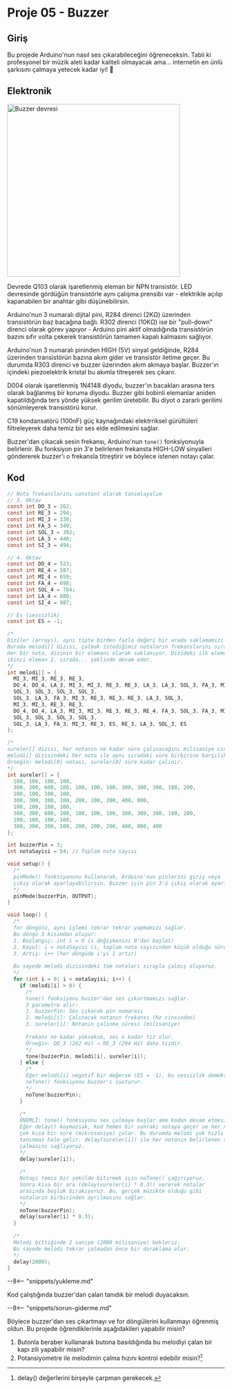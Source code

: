# Proje 05 - Buzzer

## Giriş

Bu projede Arduino'nun nasıl ses çıkarabileceğini öğreneceksin. Tabii ki profesyonel bir müzik aleti kadar kaliteli olmayacak ama... internetin en ünlü şarkısını çalmaya yetecek kadar iyi! 🎵

## Elektronik

<img src="../images/buzzer.svg" alt="Buzzer devresi" style="height: 400px;">

Devrede Q103 olarak işaretlenmiş eleman bir NPN transistör. LED devresinde gördüğün transistörle aynı çalışma prensibi var - elektrikle açılıp kapanabilen bir anahtar gibi düşünebilirsin. 

Arduino'nun 3 numaralı dijital pini, R284 direnci (2KΩ) üzerinden transistörün baz bacağına bağlı. R302 direnci (10KΩ) ise bir "pull-down" direnci olarak görev yapıyor - Arduino pini aktif olmadığında transistörün bazını sıfır volta çekerek transistörün tamamen kapalı kalmasını sağlıyor.

Arduino'nun 3 numaralı pininden HIGH (5V) sinyal geldiğinde, R284 üzerinden transistörün bazına akım gider ve transistör iletime geçer. Bu durumda R303 direnci ve buzzer üzerinden akım akmaya başlar. Buzzer'ın içindeki piezoelektrik kristal bu akımla titreşerek ses çıkarır.

D004 olarak işaretlenmiş 1N4148 diyodu, buzzer'ın bacakları arasına ters olarak bağlanmış bir koruma diyodu. Buzzer gibi bobinli elemanlar aniden kapatıldığında ters yönde yüksek gerilim üretebilir. Bu diyot o zararlı gerilimi sönümleyerek transistörü korur.

C19 kondansatörü (100nF) güç kaynağındaki elektrriksel gürültüleri filtreleyerek daha temiz bir ses elde edilmesini sağlar.

Buzzer'dan çıkacak sesin frekansı, Arduino'nun `tone()` fonksiyonuyla belirlenir. Bu fonksiyon pin 3'e belirlenen frekansta HIGH-LOW sinyalleri göndererek buzzer'ı o frekansla titreştirir ve böylece istenen notayı çalar.

## Kod

``` c
// Nota frekanslarını constant olarak tanımlayalım
// 3. Oktav
const int DO_3 = 262;
const int RE_3 = 294;
const int MI_3 = 330;
const int FA_3 = 349;
const int SOL_3 = 392;
const int LA_3 = 440;
const int SI_3 = 494;

// 4. Oktav
const int DO_4 = 523;
const int RE_4 = 587;
const int MI_4 = 659;
const int FA_4 = 698;
const int SOL_4 = 784;
const int LA_4 = 880;
const int SI_4 = 987;

// Es (sessizlik)
const int ES = -1;

/*
Diziler (arrays), aynı tipte birden fazla değeri bir arada saklamamızı sağlar.
Burada melodi[] dizisi, çalmak istediğimiz notaların frekanslarını sırayla tutuyor.
Her bir nota, dizinin bir elemanı olarak saklanıyor. Dizideki ilk eleman 0. sırada,
ikinci eleman 1. sırada... şeklinde devam eder.
*/
int melodi[] = {
  MI_3, MI_3, RE_3, RE_3,
  DO_4, DO_4, LA_3, MI_3, MI_3, RE_3, RE_3, LA_3, LA_3, SOL_3, FA_3, MI_3,
  SOL_3, SOL_3, SOL_3, SOL_3,
  SOL_3, LA_3, FA_3, MI_3, RE_3, RE_3, RE_3, LA_3, SOL_3,
  MI_3, MI_3, RE_3, RE_3,
  DO_4, DO_4, LA_3, MI_3, MI_3, RE_3, RE_3, RE_4, FA_3, SOL_3, FA_3, MI_3,
  SOL_3, SOL_3, SOL_3, SOL_3,
  SOL_3, LA_3, FA_3, MI_3, RE_3, ES, RE_3, LA_3, SOL_3, ES
};

/*
sureler[] dizisi, her notanın ne kadar süre çalınacağını milisaniye cinsinden tutuyor.
melodi[] dizisindeki her nota ile aynı sıradaki süre birbirine karşılık gelir.
Örneğin: melodi[0] notası, sureler[0] süre kadar çalınır.
*/
int sureler[] = {
  100, 100, 100, 100,
  300, 300, 600, 100, 100, 100, 100, 300, 300, 300, 100, 200,
  100, 100, 100, 100,
  300, 300, 300, 100, 200, 200, 200, 400, 800,
  100, 100, 100, 100,
  300, 300, 600, 100, 100, 100, 100, 300, 300, 300, 100, 200,
  100, 100, 100, 100,
  300, 300, 300, 100, 200, 200, 200, 400, 800, 400
};

int buzzerPin = 3;
int notaSayisi = 54; // Toplam nota sayısı

void setup() {
  /*
  pinMode() fonksiyonunu kullanarak, Arduino'nun pinlerini giriş veya 
  çıkış olarak ayarlayabilirsin. Buzzer için pin 3'ü çıkış olarak ayarlıyoruz.
  */
  pinMode(buzzerPin, OUTPUT);
}

void loop() {
  /*
  for döngüsü, aynı işlemi tekrar tekrar yapmamızı sağlar.
  Bu döngü 3 kısımdan oluşur:
  1. Başlangıç: int i = 0 (i değişkenini 0'dan başlat)
  2. Koşul: i < notaSayisi (i, toplam nota sayısından küçük olduğu sürece devam et)
  3. Artış: i++ (her döngüde i'yi 1 artır)
  
  Bu sayede melodi dizisindeki tüm notaları sırayla çalmış oluyoruz.
  */
  for (int i = 0; i < notaSayisi; i++) {
    if (melodi[i] > 0) {
      /*
      tone() fonksiyonu buzzer'dan ses çıkartmamızı sağlar.
      3 parametre alır:
      1. buzzerPin: Ses çıkacak pin numarası
      2. melodi[i]: Çalınacak notanın frekansı (Hz cinsinden)
      3. sureler[i]: Notanın çalınma süresi (milisaniye)
      
      Frekans ne kadar yüksekse, ses o kadar tiz olur.
      Örneğin: DO_3 (262 Hz) → RE_3 (294 Hz) daha tizdir.
      */
      tone(buzzerPin, melodi[i], sureler[i]);
    } else {
      /*
      Eğer melodi[i] negatif bir değerse (ES = -1), bu sessizlik demektir.
      noTone() fonksiyonu buzzer'ı susturur.
      */
      noTone(buzzerPin);
    }
    
    /*
    ÖNEMLİ: tone() fonksiyonu ses çalmaya başlar ama kodun devam etmesini beklemez!
    Eğer delay() koymazsak, kod hemen bir sonraki notaya geçer ve her nota sadece 
    çok kısa bir süre (mikrosaniye) çalar. Bu durumda melodi çok hızlı geçer ve 
    tanınmaz hale gelir. delay(sureler[i]) ile her notanın belirlenen süre kadar 
    çalmasını sağlıyoruz.
    */
    delay(sureler[i]);
    
    /*
    Notayı temiz bir şekilde bitirmek için noTone() çağırıyoruz.
    Sonra kısa bir ara (delay(sureler[i] * 0.3)) vererek notalar 
    arasında boşluk bırakıyoruz. Bu, gerçek müzikte olduğu gibi 
    notaların birbirinden ayrılmasını sağlar.
    */
    noTone(buzzerPin);
    delay(sureler[i] * 0.3);
  }
  
  /*
  Melodi bittiğinde 2 saniye (2000 milisaniye) bekleriz.
  Bu sayede melodi tekrar çalmadan önce bir duraklama olur.
  */
  delay(2000);
}
```

--8<-- "snippets/yukleme.md"

Kod çalıştığında buzzer'dan çalan tanıdık bir melodi duyacaksın. 

--8<-- "snippets/sorun-giderme.md"

Böylece buzzer'dan ses çıkartmayı ve for döngülerini kullanmayı öğrenmiş oldun. Bu projede öğrendiklerinle aşağıdakileri yapabilir misin?

1. Butonla beraber kullanarak butona basıldığında bu melodiyi çalan bir kapı zili yapabilir misin?
2. Potansiyometre ile melodimin çalma hızını kontrol edebilir misin?[^1]

[^1]: delay() değerlerini birşeyle çarpman gerekecek.


